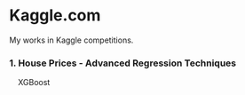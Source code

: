 # Kaggle.com
My works in Kaggle competitions.

### 1. House Prices - Advanced Regression Techniques
&nbsp;&nbsp;&nbsp; XGBoost
